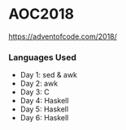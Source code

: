 # AOC2018

https://adventofcode.com/2018/


### Languages Used

- Day 1: sed & awk
- Day 2: awk
- Day 3: C
- Day 4: Haskell
- Day 5: Haskell
- Day 6: Haskell
